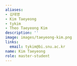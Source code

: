 ```yaml
---
aliases:
- 김태영
- Kim Taeyeong
- tykim
- Theo Taeyeong Kim
description: ''
image: images/taeyeong-kim.png
links:
  email: tykim@bi.snu.ac.kr
name: Kim Taeyeong
role: master-student
---
```

